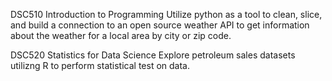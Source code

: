 DSC510 Introduction to Programming
Utilize python as a tool to clean, slice, and build a connection to an open source weather API to get information about the weather for a local area by city or zip code.

DSC520 Statistics for Data Science
Explore petroleum sales datasets utilizng R to perform statistical test on data.